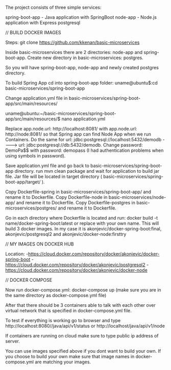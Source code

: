 The project consists of three simple services:

spring-boot-app - Java application with SpringBoot
node-app - Node.js application with Express
postgresql

// BUILD DOCKER IMAGES

Steps: 
  git clone https://github.com/kkenan/basic-microservices
  
Inside basic-microservices there are 2 directories: node-app and spring-boot-app.
Create new directory in basic-microservices: postgres.

So you will have spring-boot-app, node-app and newly created postgres directory.

To build Spring App cd into spring-boot-app folder: 
uname@ubuntu$:cd basic-microservices/spring-boot-app

Change application.yml file in basic-microservices/spring-boot-app/src/main/resources/

uname@ubuntu:~/basic-microservices/spring-boot-app/src/main/resources/$ nano application.yml

Replace app.node.url: http://localhost:8081/ with app.node.url: http://node:8081/ so that Spring app can find Node App when we run Containers.
Do the same for url: jdbc:postgresql://localhost:5432/demodb ----> url: jdbc:postgresql://db:5432/demodb.
Change password: DemoPa$$ with password: demopass (I had authentication problems when using symbols in password).

Save application.yml file and go back to basic-microservices/spring-boot-app directory.
run mvn clean package and wait for application to build jar file. Jar file will be located in target directory ( basic-microservices/spring-boot-app/target/ ).

Copy Dockerfile-spring in basic-microservices/spring-boot-app/ and rename it to Dockerfile.
Copy Dockerfile-node in basic-microservices/node-app/ and rename it to Dockerfile.
Copy Dockerfile-postgres in basic-microservices/postgres/ and rename it to Dockerfile.

Go in each directory where Dockerfile is located and run: docker build -t name/docker-spring-boot:latest or replace with your own name.
This will build 3 docker images.
In my case it is akonjevic/docker-spring-boot:final, akonjevic/postgresql2 and akonjevic/docker-node:firsttry

// MY IMAGES ON DOCKER HUB

Location: 
-https://cloud.docker.com/repository/docker/akonjevic/docker-spring-boot
-https://cloud.docker.com/repository/docker/akonjevic/postgresql2
-https://cloud.docker.com/repository/docker/akonjevic/docker-node


// DOCKER COMPOSE

Now run docker-compose.yml: docker-compose up (make sure you are in the same directory as docker-compose.yml file)

After that there should be 3 containers able to talk with each other over virtual network that is specified in docker-compose.yml file.

To test if everything is working go to browser and type http://localhost:8080//java/api/v1/status or http://localhost/java/api/v1/node

If containers are running on cloud make sure to type public ip address of server.

You can use images specified above if you dont want to build your own. If you choose to build your own make sure that image names in docker-compose.yml are matching your images.




